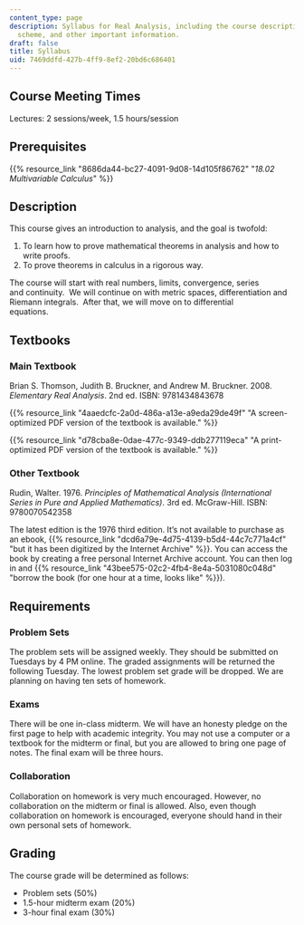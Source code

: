 ```yaml
---
content_type: page
description: Syllabus for Real Analysis, including the course description, grading
  scheme, and other important information.
draft: false
title: Syllabus
uid: 7469ddfd-427b-4ff9-8ef2-20bd6c686401
---
```

## Course Meeting Times

Lectures: 2 sessions/week, 1.5 hours/session

## Prerequisites

{{% resource_link "8686da44-bc27-4091-9d08-14d105f86762" "*18.02 Multivariable Calculus*" %}}

## Description

This course gives an introduction to analysis, and the goal is twofold: 

1. To learn how to prove mathematical theorems in analysis and how to write proofs.
2. To prove theorems in calculus in a rigorous way. 

The course will start with real numbers, limits, convergence, series and continuity.  We will continue on with metric spaces, differentiation and  Riemann integrals.  After that, we will move on to differential equations.                 

## Textbooks

### Main Textbook    

Brian S. Thomson, Judith B. Bruckner, and Andrew M. Bruckner. 2008. *Elementary Real Analysis*. 2nd ed. ISBN: 9781434843678

{{% resource_link "4aaedcfc-2a0d-486a-a13e-a9eda29de49f" "A screen-optimized PDF version of the textbook is available." %}}         

{{% resource_link "d78cba8e-0dae-477c-9349-ddb277119eca" "A print-optimized PDF version of the textbook is available." %}}               

### Other Textbook 

Rudin, Walter. 1976. *Principles of Mathematical Analysis (International Series in Pure and Applied Mathematics)*. 3rd ed. McGraw-Hill. ISBN: 9780070542358 

The latest edition is the 1976 third edition. It’s not available to purchase as an ebook, {{% resource_link "dcd6a79e-4d75-4139-b5d4-44c7c771a4cf" "but it has been digitized by the Internet Archive" %}}. You can access the book by creating a free personal Internet Archive account. You can then log in and {{% resource_link "43bee575-02c2-4fb4-8e4a-5031080c048d" "borrow the book (for one hour at a time, looks like" %}}). 

## Requirements

### Problem Sets

The problem sets will be assigned weekly. They should be submitted on Tuesdays by 4 PM online. The graded assignments will be returned the following Tuesday. The lowest problem set grade will be dropped. We are planning on having ten sets of homework.   

### Exams

There will be one in-class midterm. We will have an honesty pledge on the first page to help with academic integrity. You may not use a computer or a textbook for the midterm or final, but you are allowed to bring one page of notes. The final exam will be three hours.      

### Collaboration

Collaboration on homework is very much encouraged. However, no collaboration on the midterm or final is allowed. Also, even though collaboration on homework is encouraged, everyone should hand in their own personal sets of homework.      

## Grading

The course grade will be determined as follows:  

- Problem sets (50%)
- 1.5-hour midterm exam (20%)
- 3-hour final exam (30%)
